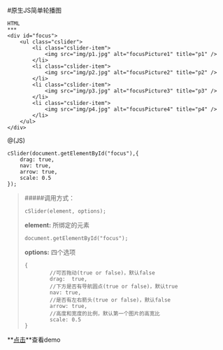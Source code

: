 #原生JS简单轮播图
```
HTML
***
<div id="focus">
	<ul class="cslider">
		<li class="cslider-item">
			<img src="img/p1.jpg" alt="focusPicture1" title="p1" />
		</li>
		<li class="cslider-item">
			<img src="img/p2.jpg" alt="focusPicture2" title="p2" />
		</li>
		<li class="cslider-item">
			<img src="img/p3.jpg" alt="focusPicture3" title="p3" />
		</li>
		<li class="cslider-item">
			<img src="img/p4.jpg" alt="focusPicture4" title="p4" />
		</li>
	</ul>
</div>
```
@(JS)
```
cSlider(document.getElementById("focus"),{
	drag: true,
	nav: true,
	arrow: true,
	scale: 0.5
});
```
> #####调用方式：
>```
>cSlider(element, options);
>```
> **element:** 所绑定的元素
> ```
> document.getElementById("focus");
> ```
> **options:** 四个选项
> ```
> {
>         //可否拖动(true or false)，默认false
>         drag:  true,
>         //下方是否有导航圆点(true or false)，默认true
>         nav: true, 
>         //是否有左右箭头(true or false)，默认false
>         arrow: true, 
>         //高度和宽度的比例，默认第一个图片的高宽比
>         scale: 0.5
> }
> ```

**[点击](http://curiositycigar.github.io/demo/cSlider/index.html)**查看demo
